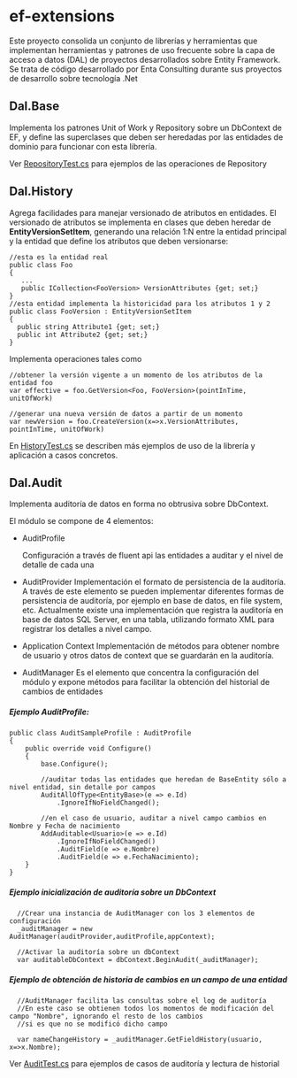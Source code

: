 # ef-extensions
Este proyecto consolida un conjunto de librerías y herramientas que implementan herramientas y patrones de uso frecuente sobre la capa de acceso a datos (DAL) de proyectos desarrollados sobre Entity Framework.
Se trata de código desarrollado por Enta Consulting durante sus proyectos de desarrollo sobre tecnología .Net

Dal.Base
--------
  
Implementa los patrones Unit of Work y Repository sobre un DbContext de EF, y define las superclases que deben ser heredadas por las entidades de dominio para funcionar con esta librería.

Ver [RepositoryTest.cs](https://github.com/entaconsulting/ef-extensions/blob/master/Solution/Dal.Test/RepositoryTest.cs) para ejemplos de las operaciones de Repository 
  
Dal.History
-----------
  
Agrega facilidades para manejar versionado de atributos en entidades.
El versionado de atributos se implementa en clases que deben heredar de **EntityVersionSetItem**, generando una relación 1:N entre la entidad principal y la entidad que define los atributos que deben versionarse:

    //esta es la entidad real
    public class Foo
    {
       ...
       public ICollection<FooVersion> VersionAttributes {get; set;}
    }
    //esta entidad implementa la historicidad para los atributos 1 y 2
    public class FooVersion : EntityVersionSetItem
    {
      public string Attribute1 {get; set;}
      public int Attribute2 {get; set;}
    }


Implementa operaciones tales como

    //obtener la versión vigente a un momento de los atributos de la entidad foo
    var effective = foo.GetVersion<Foo, FooVersion>(pointInTime, unitOfWork)

    //generar una nueva versión de datos a partir de un momento
    var newVersion = foo.CreateVersion(x=>x.VersionAttributes, pointInTime, unitOfWork)

En [HistoryTest.cs](https://github.com/entaconsulting/ef-extensions/blob/master/Solution/Dal.Test/HistoryTest.cs) se describen más ejemplos de uso de la librería y aplicación a casos concretos.

Dal.Audit
---------

Implementa auditoría de datos en forma no obtrusiva sobre DbContext.

El módulo se compone de 4 elementos:
* AuditProfile

  Configuración a través de fluent api las entidades a auditar y el nivel de detalle de cada una
  
* AuditProvider
  Implementación el formato de persistencia de la auditoría. 
  A través de este elemento se pueden implementar diferentes formas de persistencia de auditoría, por ejemplo en base de datos, en file system, etc.
  Actualmente existe una implementación que registra la auditoría en base de datos SQL Server, en una tabla, utilizando formato XML para registrar los detalles a nivel campo.
* Application Context
  Implementación de métodos para obtener nombre de usuario y otros datos de context que se guardarán en la auditoría.
* AuditManager
  Es el elemento que concentra la configuración del módulo y expone métodos para facilitar la obtención del historial de cambios de entidades


##### Ejemplo AuditProfile:

    public class AuditSampleProfile : AuditProfile
    {
        public override void Configure()
        {
            base.Configure();

            //auditar todas las entidades que heredan de BaseEntity sólo a nivel entidad, sin detalle por campos
            AuditAllOfType<EntityBase>(e => e.Id)
                .IgnoreIfNoFieldChanged();

            //en el caso de usuario, auditar a nivel campo cambios en Nombre y Fecha de nacimiento
            AddAuditable<Usuario>(e => e.Id)
                .IgnoreIfNoFieldChanged()
                .AuditField(e => e.Nombre)
                .AuditField(e => e.FechaNacimiento);
        }
    }

##### Ejemplo inicialización de auditoría sobre un DbContext
      //Crear una instancia de AuditManager con los 3 elementos de configuración
      _auditManager = new AuditManager(auditProvider,auditProfile,appContext);
      
      //Activar la auditoría sobre un dbContext
      var auditableDbContext = dbContext.BeginAudit(_auditManager);

##### Ejemplo de obtención de historia de cambios en un campo de una entidad
      //AuditManager facilita las consultas sobre el log de auditoría
      //En este caso se obtienen todos los momentos de modificación del campo "Nombre", ignorando el resto de los cambios
      //si es que no se modificó dicho campo
      
      var nameChangeHistory = _auditManager.GetFieldHistory(usuario, x=>x.Nombre);

Ver [AuditTest.cs](https://github.com/entaconsulting/ef-extensions/blob/master/Solution/Dal.Test/AuditTest.cs) para ejemplos de casos de auditoría y lectura de historial



